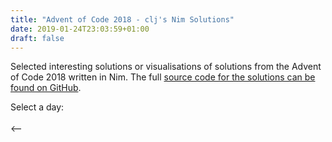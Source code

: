 ```yaml
---
title: "Advent of Code 2018 - clj's Nim Solutions"
date: 2019-01-24T23:03:59+01:00
draft: false
---
```


Selected interesting solutions or visualisations of solutions from the Advent of Code 2018 written in Nim. The full [source code for the solutions can be found on GitHub](https://github.com/clj/aoc-2018).

Select a day:<br><br>
<\-\-